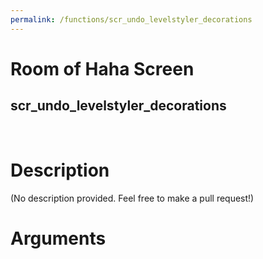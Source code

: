 ```yaml
---
permalink: /functions/scr_undo_levelstyler_decorations
---
```

# Room of Haha Screen  
## scr_undo_levelstyler_decorations  
&nbsp;  
# Description  
(No description provided. Feel free to make a pull request!) 
&nbsp;  
# Arguments


